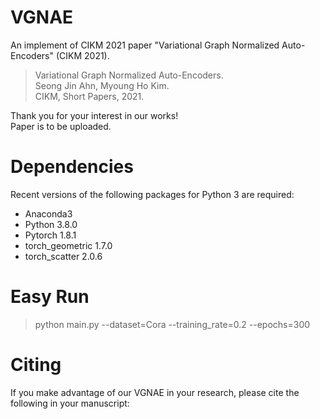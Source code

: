 # VGNAE
An implement of CIKM 2021 paper "Variational Graph Normalized Auto-Encoders" (CIKM 2021).
> Variational Graph Normalized Auto-Encoders.  
> Seong Jin Ahn, Myoung Ho Kim.  
> CIKM, Short Papers, 2021.  

Thank you for your interest in our works!  
Paper is to be uploaded.

# Dependencies
Recent versions of the following packages for Python 3 are required:

* Anaconda3
* Python 3.8.0  
* Pytorch 1.8.1  
* torch_geometric 1.7.0  
* torch_scatter 2.0.6  

# Easy Run
> python main.py --dataset=Cora --training_rate=0.2 --epochs=300

# Citing
If you make advantage of our VGNAE in your research, please cite the following in your manuscript:
